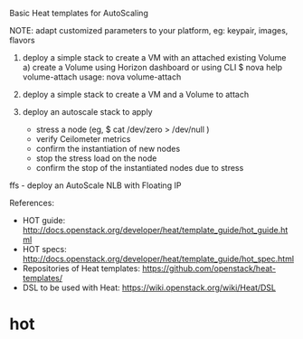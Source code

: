 Basic Heat templates for AutoScaling

NOTE: adapt customized parameters to your platform, eg: keypair, images, flavors

1. deploy a simple stack to create a VM with an attached existing Volume
   a) create a Volume using Horizon dashboard or using CLI 
      $ nova help volume-attach
      usage: nova volume-attach <server> <volume> <device>

2. deploy a simple stack to create a VM and a Volume to attach

3. deploy an autoscale stack to apply 
   - stress a node (eg, $ cat /dev/zero > /dev/null )
   - verify Ceilometer metrics
   - confirm the instantiation of new nodes
   - stop the stress load on the node
   - confirm the stop of the instantiated nodes due to stress

ffs - deploy an AutoScale NLB with Floating IP

References:

- HOT guide: http://docs.openstack.org/developer/heat/template_guide/hot_guide.html
- HOT specs: http://docs.openstack.org/developer/heat/template_guide/hot_spec.html
- Repositories of Heat templates: https://github.com/openstack/heat-templates/
- DSL to be used with Heat: https://wiki.openstack.org/wiki/Heat/DSL
# hot
